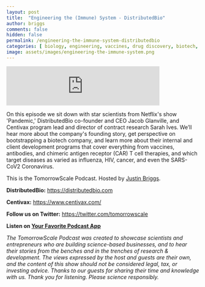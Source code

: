 ```yaml
---
layout: post
title:  "Engineering the (Immune) System - DistributedBio"
author: briggs
comments: false
hidden: false
permalink: /engineering-the-immune-system-distributedbio
categories: [ biology, engineering, vaccines, drug discovery, biotech, startup ]
image: assets/images/engineering-the-immune-system.png
---
```


<iframe src="https://anchor.fm/tomorrowscale/embed/episodes/Engineering-the-Immune-System---DistributedBio-ebie91" height="102px" width="400px" frameborder="0" scrolling="no"></iframe>

On this episode we sit down with star scientists from Netflix's show 'Pandemic,' DistributedBio co-founder and CEO Jacob Glanville, and Centivax program lead and director of contract research Sarah Ives. We’ll hear more about the company's founding story, get perspective on bootstrapping a biotech company, and learn more about their internal and client development programs that cover everything from vaccines, antibodies, and chimeric antigen receptor (CAR) T cell therapies, and which target diseases as varied as influenza, HIV, cancer, and even the SARS-CoV2 Coronavirus. 

This is the TomorrowScale Podcast. Hosted by [Justin Briggs](https://www.linkedin.com/in/briggsly).

**DistributedBio:** https://distributedbio.com

**Centivax:** https://www.centivax.com/

**Follow us on Twitter:** https://twitter.com/tomorrowscale

**Listen on [Your Favorite Podcast App](https://anchor.fm/tomorrowscale/)**

*The TomorrowScale Podcast was created to showcase scientists and entrepreneurs who are building science-based businesses, and to hear their stories from the benches and in the trenches of research & development. The views expressed by the host and guests are their own, and the content of this show should not be considered legal, tax, or investing advice. Thanks to our guests for sharing their time and knowledge with us. Thank you for listening. Please science responsibly.*